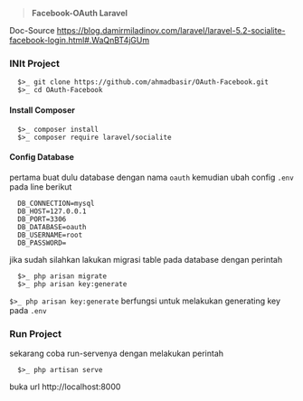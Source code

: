 >__Facebook-OAuth Laravel__

Doc-Source https://blog.damirmiladinov.com/laravel/laravel-5.2-socialite-facebook-login.html#.WaQnBT4jGUm

### INIt Project
```
  $>_ git clone https://github.com/ahmadbasir/OAuth-Facebook.git
  $>_ cd OAuth-Facebook
```
#### Install Composer
```
  $>_ composer install
  $>_ composer require laravel/socialite
```


#### Config Database

pertama buat dulu database dengan nama `oauth` kemudian ubah config `.env` pada line berikut
```
  DB_CONNECTION=mysql
  DB_HOST=127.0.0.1
  DB_PORT=3306
  DB_DATABASE=oauth
  DB_USERNAME=root
  DB_PASSWORD=
```

jika sudah silahkan lakukan migrasi table pada database dengan perintah
```
  $>_ php arisan migrate
  $>_ php arisan key:generate
```

`$>_ php arisan key:generate` berfungsi untuk melakukan generating key pada `.env`

### Run Project

sekarang coba run-servenya dengan melakukan perintah
```
  $>_ php artisan serve
```
buka url http://localhost:8000
